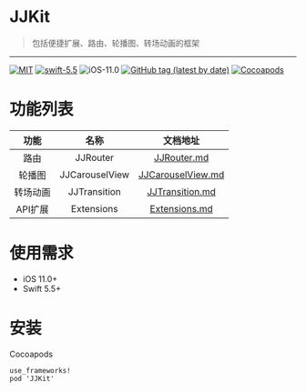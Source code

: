 # JJKit
> 包括便捷扩展、路由、轮播图、转场动画的框架
---------
[![MIT](https://img.shields.io/github/license/zgjff/JJKit)](https://www.apache.org/licenses/LICENSE-2.0.html)
[![swift-5.5](https://img.shields.io/badge/swift-5.5-blue)](https://www.swift.org)
![iOS-11.0](https://img.shields.io/badge/iOS-11.0-red)
[![GitHub tag (latest by date)](https://img.shields.io/github/v/tag/zgjff/JJKit)](https://github.com/zgjff/JJKit)
[![Cocoapods](https://img.shields.io/cocoapods/v/JJKit)](https://cocoapods.org/pods/JJKit)


功能列表
=================
|功能|名称|文档地址|
|:----:|:----:|:----:|
|路由|JJRouter|[JJRouter.md](./Documentation/JJRouter.md)|
|轮播图|JJCarouselView|[JJCarouselView.md](./Documentation/JJCarouselView.md)|
|转场动画|JJTransition|[JJTransition.md](./Documentation/JJTransition.md)|
|API扩展|Extensions|[Extensions.md](./Documentation/Extensions.md)|

使用需求
=================
* iOS 11.0+
* Swift 5.5+

安装
=================

Cocoapods
```
use_frameworks!
pod 'JJKit'
```
